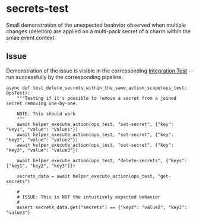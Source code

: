 <!--
Avoid using this README file for information that is maintained or published elsewhere, e.g.:

* metadata.yaml > published on Charmhub
* documentation > published on (or linked to from) Charmhub
* detailed contribution guide > documentation or CONTRIBUTING.md

Use links instead.
-->

# secrets-test

Small demonstration of the unexpected beahvior observed when multiple changes (deletion) are applied on a multi-pack secret of a charm within the smae event context. 

## Issue

Demonstration of the issue is visible in the correpsonding [Integration Test](tests/integration/test_charm.py) -- run successfully by the corresponding pipeline.

```
async def test_delete_secrets_within_the_same_action_scope(ops_test: OpsTest):
    """Testing if it's possible to remove a secret from a joined secret removing one-by-one.

    NOTE: This should work
    """
    await helper_execute_action(ops_test, "set-secret", {"key": "key1", "value": "value1"})
    await helper_execute_action(ops_test, "set-secret", {"key": "key2", "value": "value2"})
    await helper_execute_action(ops_test, "set-secret", {"key": "key3", "value": "value3"})

    await helper_execute_action(ops_test, "delete-secrets", {"keys": ["key1", "key2", "key3"]})

    secrets_data = await helper_execute_action(ops_test, "get-secrets")

    #   
    # ISSUE: This is NOT the intuitively expected behavior
    #   
    assert secrets_data.get("secrets") == {"key2": "value2", "key3": "value3"}
